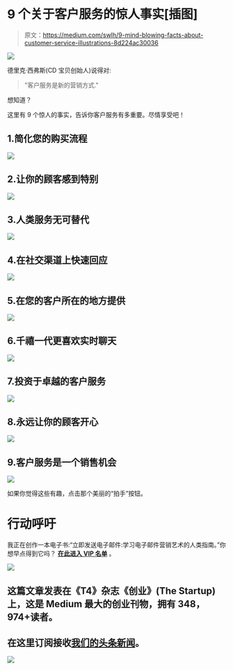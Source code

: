 # 9 个关于客户服务的惊人事实[插图]

> 原文：<https://medium.com/swlh/9-mind-blowing-facts-about-customer-service-illustrations-8d224ac30036>

![](img/f33815e5edd222b7883e8af8e80bd729.png)

德里克·西弗斯(CD 宝贝创始人)说得对:

> "客户服务是新的营销方式."

想知道？

这里有 9 个惊人的事实，告诉你客户服务有多重要。尽情享受吧！

## 1.简化您的购买流程

![](img/83808e1c16e922da8434367d4cb28814.png)

## 2.让你的顾客感到特别

![](img/41bec047a4eab91bf72c5245235257f1.png)

## 3.人类服务无可替代

![](img/8c8dc27bf4d7bef6bc155220b45a5800.png)

## 4.在社交渠道上快速回应

![](img/c13ba6ea4fa0468d7277bd458dcb380e.png)

## 5.在您的客户所在的地方提供

![](img/ba979a351c0d186d47ae8f0cff035908.png)

## 6.千禧一代更喜欢实时聊天

![](img/109a23c6b08393af47162a83d266331b.png)

## 7.投资于卓越的客户服务

![](img/5cbf049f0250db51a82d80d784911bef.png)

## 8.永远让你的顾客开心

![](img/5141a960b6038dfbd9bbd15df92ac6f5.png)

## 9.客户服务是一个销售机会

![](img/a857e59f512128bd865078d1ef016fff.png)

如果你觉得这些有趣，点击那个美丽的“拍手”按钮。

# 行动呼吁

我正在创作一本电子书:“立即发送电子邮件:学习电子邮件营销艺术的人类指南。”你想早点得到它吗？ [**在此进入 VIP 名单**](https://mailchi.mp/9a29c0f06471/email-now) 。

[![](img/308a8d84fb9b2fab43d66c117fcc4bb4.png)](https://medium.com/swlh)

## 这篇文章发表在《T4》杂志《创业》(The Startup)上，这是 Medium 最大的创业刊物，拥有 348，974+读者。

## 在这里订阅接收[我们的头条新闻](http://growthsupply.com/the-startup-newsletter/)。

[![](img/b0164736ea17a63403e660de5dedf91a.png)](https://medium.com/swlh)